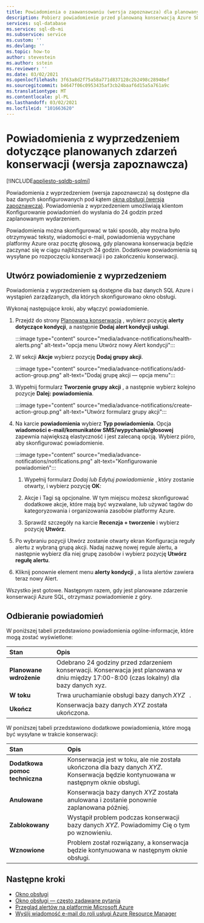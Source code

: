 ```yaml
---
title: Powiadomienia o zaawansowaniu (wersja zapoznawcza) dla planowanych zdarzeń konserwacji
description: Pobierz powiadomienie przed planowaną konserwacją Azure SQL Database lub wystąpienia zarządzanego Azure SQL.
services: sql-database
ms.service: sql-db-mi
ms.subservice: service
ms.custom: ''
ms.devlang: ''
ms.topic: how-to
author: stevestein
ms.author: sstein
ms.reviewer: ''
ms.date: 03/02/2021
ms.openlocfilehash: 3f63a8d2f75a58a771d837128c2b2498c28948ef
ms.sourcegitcommit: b4647f06c0953435af3cb24baaf6d15a5a761a9c
ms.translationtype: MT
ms.contentlocale: pl-PL
ms.lasthandoff: 03/02/2021
ms.locfileid: "101663620"
---
```

# <a name="advance-notifications-for-planned-maintenance-events-preview"></a>Powiadomienia z wyprzedzeniem dotyczące planowanych zdarzeń konserwacji (wersja zapoznawcza)
[!INCLUDE[appliesto-sqldb-sqlmi](../includes/appliesto-sqldb-sqlmi.md)]

Powiadomienia z wyprzedzeniem (wersja zapoznawcza) są dostępne dla baz danych skonfigurowanych pod kątem [okna obsługi (wersja zapoznawcza)](maintenance-window.md). Powiadomienia z wyprzedzeniem umożliwiają klientom Konfigurowanie powiadomień do wysłania do 24 godzin przed zaplanowanym wydarzeniem.

Powiadomienia można skonfigurować w taki sposób, aby można było otrzymywać teksty, wiadomości e-mail, powiadomienia wypychane platformy Azure oraz pocztę głosową, gdy planowana konserwacja będzie zaczynać się w ciągu najbliższych 24 godzin. Dodatkowe powiadomienia są wysyłane po rozpoczęciu konserwacji i po zakończeniu konserwacji.


## <a name="create-an-advance-notification"></a>Utwórz powiadomienie z wyprzedzeniem

Powiadomienia z wyprzedzeniem są dostępne dla baz danych SQL Azure i wystąpień zarządzanych, dla których skonfigurowano okno obsługi. 

Wykonaj następujące kroki, aby włączyć powiadomienie.  

1. Przejdź do strony [Planowana konserwacja](https://portal.azure.com/#blade/Microsoft_Azure_Health/AzureHealthBrowseBlade/plannedMaintenance) , wybierz pozycję **alerty dotyczące kondycji**, a następnie **Dodaj alert kondycji usługi**.

    :::image type="content" source="media/advance-notifications/health-alerts.png" alt-text="opcja menu Utwórz nowy Alert kondycji":::

2. W sekcji **Akcje** wybierz pozycję **Dodaj grupy akcji**. 

    :::image type="content" source="media/advance-notifications/add-action-group.png" alt-text="Dodaj grupę akcji — opcja menu":::

3. Wypełnij formularz **Tworzenie grupy akcji** , a następnie wybierz kolejno pozycje **Dalej: powiadomienia**.  

    :::image type="content" source="media/advance-notifications/create-action-group.png" alt-text="Utwórz formularz grupy akcji":::

1. Na karcie **powiadomienia** wybierz **Typ powiadomienia**. Opcja **wiadomości e-mail/komunikatów SMS/wypychania/głosowej** zapewnia największą elastyczność i jest zalecaną opcją. Wybierz pióro, aby skonfigurować powiadomienie.  

    :::image type="content" source="media/advance-notifications/notifications.png" alt-text="Konfigurowanie powiadomień":::



   1. Wypełnij formularz *Dodaj lub Edytuj powiadomienie* , który zostanie otwarty, i wybierz pozycję **OK**: 

   2. Akcje i Tagi są opcjonalne. W tym miejscu możesz skonfigurować dodatkowe akcje, które mają być wyzwalane, lub używać tagów do kategoryzowania i organizowania zasobów platformy Azure. 

   4. Sprawdź szczegóły na karcie **Recenzja + tworzenie** i wybierz pozycję **Utwórz**. 

7. Po wybraniu pozycji Utwórz zostanie otwarty ekran Konfiguracja reguły alertu z wybraną grupą akcji. Nadaj nazwę nowej regule alertu, a następnie wybierz dla niej grupę zasobów i wybierz pozycję **Utwórz regułę alertu**. 

8. Kliknij ponownie element menu **alerty kondycji** , a lista alertów zawiera teraz nowy Alert. 


Wszystko jest gotowe. Następnym razem, gdy jest planowane zdarzenie konserwacji Azure SQL, otrzymasz powiadomienie z góry.

## <a name="receiving-notifications"></a>Odbieranie powiadomień

W poniższej tabeli przedstawiono powiadomienia ogólne-informacje, które mogą zostać wyświetlone: 

|Stan|Opis|
|:---|:---|
|**Planowane wdrożenie**| Odebrano 24 godziny przed zdarzeniem konserwacji. Konserwacja jest planowana w dniu między 17:00-8:00 (czas lokalny) dla bazy danych xyz.|
|**W toku** | Trwa uruchamianie obsługi bazy danych *XYZ*   .| 
|**Ukończ** | Konserwacja bazy danych *XYZ* została ukończona. |

W poniższej tabeli przedstawiono dodatkowe powiadomienia, które mogą być wysyłane w trakcie konserwacji: 

|Stan|Opis|
|:---|:---|
|**Dodatkowa pomoc techniczna** | Konserwacja jest w toku, ale nie została ukończona dla bazy danych *XYZ*. Konserwacja będzie kontynuowana w następnym oknie obsługi.| 
|**Anulowane**| Konserwacja bazy danych *XYZ* została anulowana i zostanie ponownie zaplanowana później. |
|**Zablokowany**|Wystąpił problem podczas konserwacji bazy danych *XYZ*. Powiadomimy Cię o tym po wznowieniu.| 
|**Wznowione**|Problem został rozwiązany, a konserwacja będzie kontynuowana w następnym oknie obsługi.|


## <a name="next-steps"></a>Następne kroki

- [Okno obsługi](maintenance-window.md)
- [Okno obsługi — często zadawane pytania](maintenance-window-faq.yml)
- [Przegląd alertów na platformie Microsoft Azure](../../azure-monitor/platform/alerts-overview.md)
- [Wyślij wiadomość e-mail do roli usługi Azure Resource Manager](../../azure-monitor/platform/action-groups.md#email-azure-resource-manager-role)
